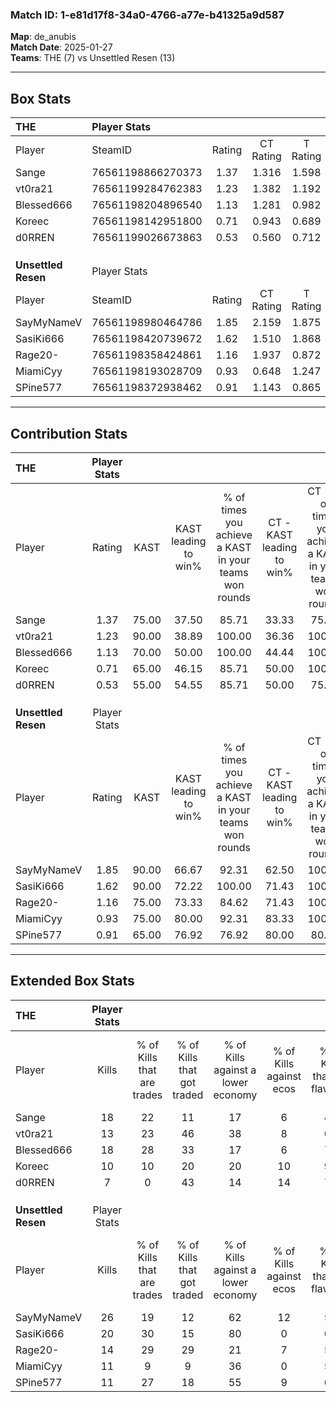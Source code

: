### Match ID: 1-e81d17f8-34a0-4766-a77e-b41325a9d587  
**Map**: de_anubis  
**Match Date**: 2025-01-27  
**Teams**: THE (7) vs Unsettled Resen (13)  

---  

## Box Stats  

| **THE**             | Player Stats      |        |           |          |       |       |       |         |        |      |     |
| :- | :- | :-: | :-: | :-: | :-: | :-: | :-: | :-: | :-: | :-: | :-: |
| Player              | SteamID           | Rating | CT Rating | T Rating | KAST  |  ADR  | Kills | Assists | Deaths | K/D  | HS% |
| Sange               | 76561198866270373 |  1.37  |   1.316   |  1.598   | 75.00 | 95.3  |  18   |    4    |   13   | 1.38 | 61  |
| vt0ra21             | 76561199284762383 |  1.23  |   1.382   |  1.192   | 90.00 | 99.1  |  13   |   11    |   16   | 0.81 | 76  |
| Blessed666          | 76561198204896540 |  1.13  |   1.281   |  0.982   | 70.00 | 77.9  |  18   |    3    |   18   | 1.00 | 38  |
| Koreec              | 76561198142951800 |  0.71  |   0.943   |  0.689   | 65.00 | 60.7  |  10   |    5    |   18   | 0.56 | 30  |
| d0RREN              | 76561199026673863 |  0.53  |   0.560   |  0.712   | 55.00 | 58.0  |   7   |    7    |   17   | 0.41 | 57  |
|                     |                   |        |           |          |       |       |       |         |        |      |     |
|                     |                   |        |           |          |       |       |       |         |        |      |     |
|                     |                   |        |           |          |       |       |       |         |        |      |     |
| **Unsettled Resen** | Player Stats      |        |           |          |       |       |       |         |        |      |     |
| Player              | SteamID           | Rating | CT Rating | T Rating | KAST  |  ADR  | Kills | Assists | Deaths | K/D  | HS% |
| SayMyNameV          | 76561198980464786 |  1.85  |   2.159   |  1.875   | 90.00 | 132.3 |  26   |    3    |   16   | 1.63 | 50  |
| SasiKi666           | 76561198420739672 |  1.62  |   1.510   |  1.868   | 90.00 | 91.2  |  20   |    2    |   10   | 2.00 | 60  |
| Rage20-             | 76561198358424861 |  1.16  |   1.937   |  0.872   | 75.00 | 91.3  |  14   |    5    |   14   | 1.00 | 71  |
| MiamiCyy            | 76561198193028709 |  0.93  |   0.648   |  1.247   | 75.00 | 55.5  |  11   |    2    |   13   | 0.85 | 63  |
| SPine577            | 76561198372938462 |  0.91  |   1.143   |  0.865   | 65.00 | 68.3  |  11   |    5    |   13   | 0.85 | 72  |
---  

## Contribution Stats  

| **THE**             | Player Stats |       |                      |                                                        |                           |                                                             |                          |                                                            |
| :- | :-: | :-: | :-: | :-: | :-: | :-: | :-: | :-: |
| Player              |    Rating    | KAST  | KAST leading to win% | % of times you achieve a KAST in your teams won rounds | CT - KAST leading to win% | CT - % of times you achieve a KAST in your teams won rounds | T - KAST leading to win% | T - % of times you achieve a KAST in your teams won rounds |
| Sange               |     1.37     | 75.00 |        37.50         |                         85.71                          |           33.33           |                            75.00                            |          42.86           |                           100.00                           |
| vt0ra21             |     1.23     | 90.00 |        38.89         |                         100.00                         |           36.36           |                           100.00                            |          42.86           |                           100.00                           |
| Blessed666          |     1.13     | 70.00 |        50.00         |                         100.00                         |           44.44           |                           100.00                            |          60.00           |                           100.00                           |
| Koreec              |     0.71     | 65.00 |        46.15         |                         85.71                          |           50.00           |                           100.00                            |          40.00           |                           66.67                            |
| d0RREN              |     0.53     | 55.00 |        54.55         |                         85.71                          |           50.00           |                            75.00                            |          60.00           |                           100.00                           |
|                     |              |       |                      |                                                        |                           |                                                             |                          |                                                            |
|                     |              |       |                      |                                                        |                           |                                                             |                          |                                                            |
|                     |              |       |                      |                                                        |                           |                                                             |                          |                                                            |
| **Unsettled Resen** | Player Stats |       |                      |                                                        |                           |                                                             |                          |                                                            |
| Player              |    Rating    | KAST  | KAST leading to win% | % of times you achieve a KAST in your teams won rounds | CT - KAST leading to win% | CT - % of times you achieve a KAST in your teams won rounds | T - KAST leading to win% | T - % of times you achieve a KAST in your teams won rounds |
| SayMyNameV          |     1.85     | 90.00 |        66.67         |                         92.31                          |           62.50           |                           100.00                            |          70.00           |                           87.50                            |
| SasiKi666           |     1.62     | 90.00 |        72.22         |                         100.00                         |           71.43           |                           100.00                            |          72.73           |                           100.00                           |
| Rage20-             |     1.16     | 75.00 |        73.33         |                         84.62                          |           71.43           |                           100.00                            |          75.00           |                           75.00                            |
| MiamiCyy            |     0.93     | 75.00 |        80.00         |                         92.31                          |           83.33           |                           100.00                            |          77.78           |                           87.50                            |
| SPine577            |     0.91     | 65.00 |        76.92         |                         76.92                          |           80.00           |                            80.00                            |          75.00           |                           75.00                            |
---  

## Extended Box Stats  

| **THE**             | Player Stats |                            |                            |                                    |                         |                              |                                 |        |                             |                                     |                          |                               |                            |
| :- | :-: | :-: | :-: | :-: | :-: | :-: | :-: | :-: | :-: | :-: | :-: | :-: | :-: |
| Player              |    Kills     | % of Kills that are trades | % of Kills that got traded | % of Kills against a lower economy | % of Kills against ecos | % of Kills that are flawless | % of Kills that are close duels | Deaths | % of Deaths that get traded | % of Deaths against a lower economy | % of Deaths against ecos | % of Deaths that are flawless | % of Deaths that are close |
| Sange               |      18      |             22             |             11             |                 17                 |            6            |              44              |                0                |   13   |              8              |                  8                  |            0             |              54               |             15             |
| vt0ra21             |      13      |             23             |             46             |                 38                 |            8            |              69              |                8                |   16   |             19              |                 13                  |            6             |              50               |             19             |
| Blessed666          |      18      |             28             |             33             |                 17                 |            6            |              72              |                6                |   18   |              6              |                 17                  |            6             |              67               |             6              |
| Koreec              |      10      |             10             |             20             |                 20                 |           10            |              90              |                0                |   18   |             28              |                 11                  |            0             |              61               |             11             |
| d0RREN              |      7       |             0              |             43             |                 14                 |           14            |              71              |               14                |   17   |             18              |                 12                  |            0             |              53               |             18             |
|                     |              |                            |                            |                                    |                         |                              |                                 |        |                             |                                     |                          |                               |                            |
|                     |              |                            |                            |                                    |                         |                              |                                 |        |                             |                                     |                          |                               |                            |
|                     |              |                            |                            |                                    |                         |                              |                                 |        |                             |                                     |                          |                               |                            |
| **Unsettled Resen** | Player Stats |                            |                            |                                    |                         |                              |                                 |        |                             |                                     |                          |                               |                            |
| Player              |    Kills     | % of Kills that are trades | % of Kills that got traded | % of Kills against a lower economy | % of Kills against ecos | % of Kills that are flawless | % of Kills that are close duels | Deaths | % of Deaths that get traded | % of Deaths against a lower economy | % of Deaths against ecos | % of Deaths that are flawless | % of Deaths that are close |
| SayMyNameV          |      26      |             19             |             12             |                 62                 |           12            |              58              |               12                |   16   |             31              |                 44                  |            0             |              75               |             6              |
| SasiKi666           |      20      |             30             |             15             |                 80                 |            0            |              60              |               15                |   10   |             40              |                 30                  |            0             |              70               |             0              |
| Rage20-             |      14      |             29             |             29             |                 21                 |            7            |              50              |               14                |   14   |             36              |                 57                  |            7             |              57               |             0              |
| MiamiCyy            |      11      |             9              |             9              |                 36                 |            0            |              55              |               18                |   13   |             23              |                 46                  |            0             |              69               |             8              |
| SPine577            |      11      |             27             |             18             |                 55                 |            9            |              64              |                9                |   13   |             15              |                 38                  |            0             |              62               |             8              |
